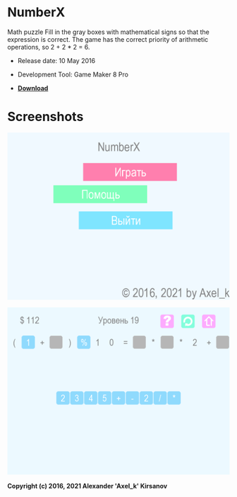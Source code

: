 # NumberX
Math puzzle
Fill in the gray boxes with mathematical signs so that the expression is correct.
The game has the correct priority of arithmetic operations, so 2 + 2 * 2 = 6.

* Release date: 10 May 2016

* Development Tool: Game Maker 8 Pro

* <b><a href="https://github.com/3dproger/NumberX/releases">Download</a></b>

# Screenshots
![image](screenshot2.png?raw=true)

![image](screenshot1.png?raw=true)

<b>Copyright (c) 2016, 2021 Alexander 'Axel_k' Kirsanov</b>
